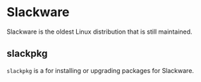 # Slackware

Slackware is the oldest Linux distribution that is still maintained.

## slackpkg

`slackpkg` is a for installing or upgrading packages for Slackware.
